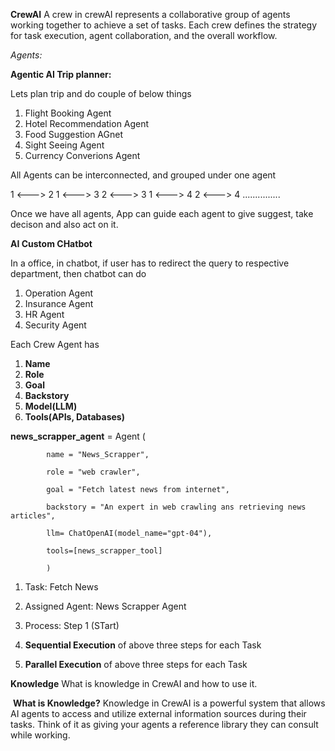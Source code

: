 

**CrewAI**
A crew in crewAI represents a collaborative group of agents working together to achieve a set of tasks. Each crew defines the strategy for task execution, agent collaboration, and the overall workflow.

*Agents:*

**Agentic AI Trip  planner:**

Lets plan trip and do couple of below things
1) Flight Booking Agent
2) Hotel Recommendation Agent
3) Food Suggestion AGnet
4) Sight Seeing Agent
5) Currency Converions Agent

All Agents can be interconnected, and grouped under one agent


1 <---> 2
1 <---> 3
2 <---> 3
1 <---> 4
2 <---> 4 ...............


Once we have all agents, App can guide each agent to give suggest, take decison and also act on it.


**AI Custom CHatbot**

In a office, in chatbot, if user has to redirect the query to respective department, then chatbot can do

1) Operation Agent
2) Insurance Agent
3) HR Agent
4) Security Agent


Each Crew Agent has
1) **Name**
2) **Role**
3) **Goal**
4) **Backstory**
5) **Model(LLM)**
6) **Tools(APIs, Databases)**


**news_scrapper_agent** = Agent (
            
            name = "News_Scrapper",
            
            role = "web crawler",
            
            goal = "Fetch latest news from internet",
            
            backstory = "An expert in web crawling ans retrieving news articles",
            
            llm= ChatOpenAI(model_name="gpt-04"),
            
            tools=[news_scrapper_tool]
            
            )







1) Task: Fetch News
2) Assigned Agent: News Scrapper Agent
3) Process:  Step 1 (STart)



1) **Sequential Execution** of above three steps for each Task
2) **Parallel Execution** of above three steps for each Task



**Knowledge**
What is knowledge in CrewAI and how to use it.

​
**What is Knowledge?**
Knowledge in CrewAI is a powerful system that allows AI agents to access and utilize external information sources during their tasks. Think of it as giving your agents a reference library they can consult while working.



